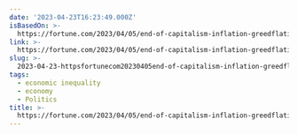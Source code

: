 ```yaml
---
date: '2023-04-23T16:23:49.000Z'
isBasedOn: >-
  https://fortune.com/2023/04/05/end-of-capitalism-inflation-greedflation-societe-generale-corporate-profits/
link: >-
  https://fortune.com/2023/04/05/end-of-capitalism-inflation-greedflation-societe-generale-corporate-profits/
slug: >-
  2023-04-23-httpsfortunecom20230405end-of-capitalism-inflation-greedflation-societe-generale-corporate-profits
tags:
  - economic inequality
  - economy
  - Politics
title: >-
  https://fortune.com/2023/04/05/end-of-capitalism-inflation-greedflation-societe-generale-corporate-profits/
---
```


